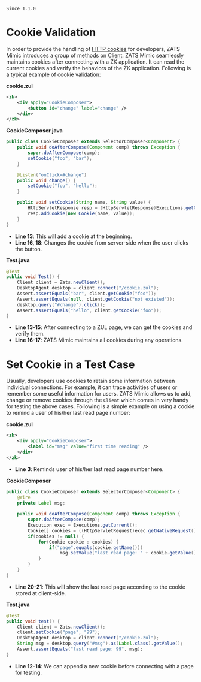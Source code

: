  

`Since 1.1.0`

# Cookie Validation

In order to provide the handling of [HTTP cookies](http://www.ietf.org/rfc/rfc2965.txt) for developers, ZATS Mimic
introduces a group of methods on
[Client](http://www.zkoss.org/javadoc/latest/zats/org/zkoss/zats/mimic/Client.html).
ZATS Mimic seamlessly maintains cookies after connecting with a ZK
application. It can read the current cookies and verify the behaviors of
the ZK application. Following is a typical example of cookie validation:

**cookie.zul**

```xml
<zk>
    <div apply="CookieComposer">
        <button id="change" label="change" />
    </div>
</zk>
```

**CookieComposer.java**

```java
public class CookieComposer extends SelectorComposer<Component> {
    public void doAfterCompose(Component comp) throws Exception {
        super.doAfterCompose(comp);
        setCookie("foo", "bar");
    }

    @Listen("onClick=#change")
    public void change() {
        setCookie("foo", "hello");
    }

    public void setCookie(String name, String value) {
        HttpServletResponse resp = (HttpServletResponse)Executions.getCurrent().getNativeResponse();
        resp.addCookie(new Cookie(name, value));
    }
}
```

- **Line 13**: This will add a cookie at the beginning.
- **Line 16, 18**: Changes the cookie from server-side when the user
  clicks the button.

**Test.java**

```java
@Test
public void Test() {
    Client client = Zats.newClient();
    DesktopAgent desktop = client.connect("/cookie.zul");
    Assert.assertEquals("bar", client.getCookie("foo"));
    Assert.assertEquals(null, client.getCookie("not existed"));
    desktop.query("#change").click();
    Assert.assertEquals("hello", client.getCookie("foo"));
}
```

- **Line 13-15**: After connecting to a ZUL page, we can get the cookies
  and verify them.
- **Line 16-17**: ZATS Mimic maintains all cookies during any
  operations.

# Set Cookie in a Test Case

Usually, developers use cookies to retain some information between
individual connections. For example, it can trace activities of users or
remember some useful information for users. ZATS Mimic allows us to add,
change or remove cookies through the `Client` which comes in very handy
for testing the above cases. Following is a simple example on using a
cookie to remind a user of his/her last read page number:

**cookie.zul**

```xml
<zk>
    <div apply="CookieComposer">
        <label id="msg" value="first time reading" />
    </div>
</zk>
```

- **Line 3**: Reminds user of his/her last read page number here.

**CookieComposer**

```java
public class CookieComposer extends SelectorComposer<Component> {
    @Wire
    private Label msg;
    
    public void doAfterCompose(Component comp) throws Exception {
        super.doAfterCompose(comp);
        Execution exec = Executions.getCurrent();
        Cookie[] cookies = ((HttpServletRequest)exec.getNativeRequest()).getCookies();
        if(cookies != null) {
            for(Cookie cookie : cookies) {
                if("page".equals(cookie.getName()))
                    msg.setValue("last read page: " + cookie.getValue());
            }
        }
    }
}
```

- **Line 20-21**: This will show the last read page according to the
  cookie stored at client-side.

**Test.java**

```java
@Test
public void test() {
    Client client = Zats.newClient();
    client.setCookie("page", "99");
    DesktopAgent desktop = client.connect("/cookie.zul");
    String msg = desktop.query("#msg").as(Label.class).getValue();
    Assert.assertEquals("last read page: 99", msg);
}
```

- **Line 12-14**: We can append a new cookie before connecting with a
  page for testing.

 
